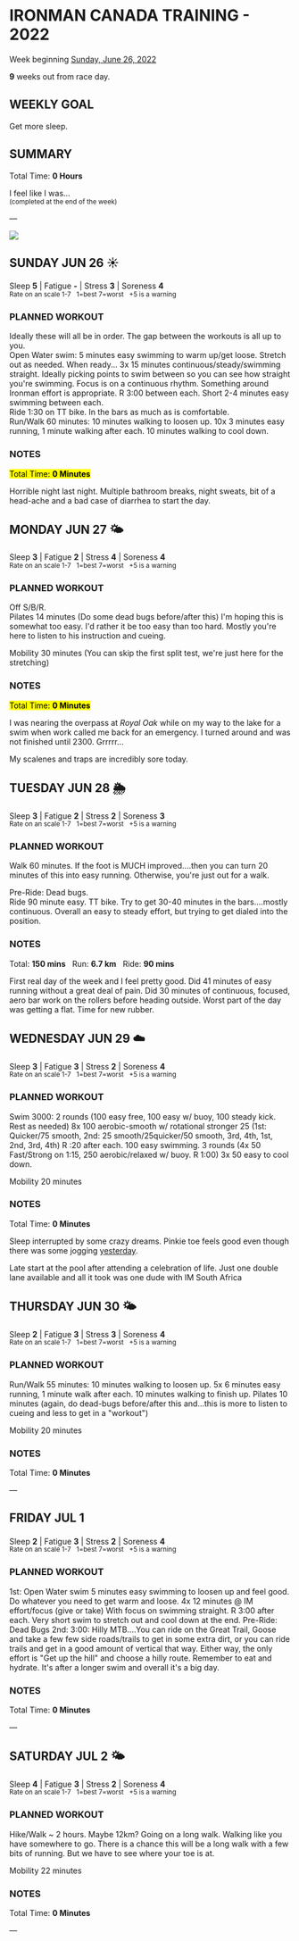 # IRONMAN CANADA TRAINING - 2022
Week beginning [Sunday, June 26, 2022](javascript:flick('sun');)

**9** weeks out from race day.

## WEEKLY GOAL
Get more sleep.

## SUMMARY
Total Time: **0 Hours**

I feel like I was...
<br /><sup>(completed at the end of the week)</sup>

&mdash;

![](/assets/jpg/II-9x550.jpeg)

## SUNDAY JUN 26 ☀️
Sleep **5** | Fatigue **-** | Stress **3** | Soreness **4**
<sup><br />Rate on an scale 1-7 &nbsp; 1=best 7=worst &nbsp; +5 is a warning</sup>

### PLANNED WORKOUT
Ideally these will all be in order. The gap between the workouts is all up to you.   
Open Water swim: 
5 minutes easy swimming to warm up/get loose. Stretch out as needed. 
When ready...
3x 15 minutes continuous/steady/swimming straight. Ideally picking points to swim between so you can see how straight you're swimming. Focus is on a continuous rhythm. Something around Ironman effort is appropriate. 
R 3:00 between each. 
Short 2-4 minutes easy swimming between each.    
Ride 1:30 on TT bike. In the bars as much as is comfortable.    
Run/Walk 60 minutes: 
10 minutes walking to loosen up.
10x 3 minutes easy running, 1 minute walking after each. 
10 minutes walking to cool down.

### NOTES
<mark>Total Time: **0 Minutes** </mark>

Horrible night last night.  Multiple bathroom breaks, night sweats, bit of a head-ache and a bad case of diarrhea to start the day.

<!---->
## MONDAY JUN 27 🌤
Sleep **3** | Fatigue **2** | Stress **4** | Soreness **4**
<sup><br />Rate on an scale 1-7 &nbsp; 1=best 7=worst &nbsp; +5 is a warning</sup>

### PLANNED WORKOUT
Off S/B/R.  
Pilates 14 minutes (Do some dead bugs before/after this) I'm hoping this is somewhat too easy. I'd rather it be too easy than too hard. Mostly you're here to listen to his instruction and cueing. 

Mobility 30 minutes (You can skip the first split test, we're just here for the stretching) 

### NOTES
<mark>Total Time: **0 Minutes** </mark>

I was nearing the overpass at _Royal Oak_ while on my way to the lake for a swim when work called me back for an emergency.  I turned around and was not finished until 2300.  Grrrrr...

My scalenes and traps are incredibly sore today.

<!---->
## TUESDAY JUN 28 🌦
Sleep **3** | Fatigue **2** | Stress **2** | Soreness **3**
<sup><br />Rate on an scale 1-7 &nbsp; 1=best 7=worst &nbsp; +5 is a warning</sup>

### PLANNED WORKOUT
Walk 60 minutes. If the foot is MUCH improved....then you can turn 20 minutes of this into easy running. Otherwise, you're just out for a walk. 

Pre-Ride: Dead bugs.   
Ride 90 minute easy. TT bike. 
Try to get 30-40 minutes in the bars....mostly continuous. Overall an easy to steady effort, but trying to get dialed into the position.

### NOTES
Total: **150 mins** &nbsp; Run: **6.7 km** &nbsp; Ride: **90 mins** 

First real day of the week and I feel pretty good.  Did 41 minutes of easy running without a great deal of pain.  Did 30 minutes of continuous, focused, aero bar work on the rollers before heading outside.  Worst part of the day was getting a flat.  Time for new rubber.

<!---->
## WEDNESDAY JUN 29 ☁️
Sleep **3** | Fatigue **3** | Stress **2** | Soreness **4**
<sup><br />Rate on an scale 1-7 &nbsp; 1=best 7=worst &nbsp; +5 is a warning</sup>

### PLANNED WORKOUT
Swim 3000: 
2 rounds (100 easy free, 100 easy w/ buoy, 100 steady kick. Rest as needed) 
8x 100 aerobic-smooth w/ rotational stronger 25 (1st: Quicker/75 smooth, 2nd: 25 smooth/25quicker/50 smooth, 3rd, 4th, 1st, 2nd, 3rd, 4th) R :20 after each. 
100 easy swimming. 
3 rounds (4x 50 Fast/Strong on 1:15, 250 aerobic/relaxed w/ buoy. R 1:00) 
3x 50 easy to cool down.

Mobility 20 minutes

### NOTES
Total Time: **0 Minutes**

Sleep interrupted by some crazy dreams.  Pinkie toe feels good even though there was some jogging [yesterday](javascript:flick('tue');).

Late start at the pool after attending a celebration of life.  Just one double lane available and all it took was one dude with IM South Africa

<!---->
## THURSDAY JUN 30 🌤
Sleep **2** | Fatigue **3** | Stress **3** | Soreness **4**
<sup><br />Rate on an scale 1-7 &nbsp; 1=best 7=worst &nbsp; +5 is a warning</sup>

### PLANNED WORKOUT
Run/Walk 55 minutes: 
10 minutes walking to loosen up.
5x 6 minutes easy running, 1 minute walk after each. 
10 minutes walking to finish up. 
Pilates 10 minutes (again, do dead-bugs before/after this and...this is more to listen to cueing and less to get in a "workout") 

Mobility 20 minutes

### NOTES
Total Time: **0 Minutes**

&mdash;  

<!---->
## FRIDAY JUL 1
Sleep **2** | Fatigue **3** | Stress **2** | Soreness **4**
<sup><br />Rate on an scale 1-7 &nbsp; 1=best 7=worst &nbsp; +5 is a warning</sup>

### PLANNED WORKOUT
1st: Open Water swim 
5 minutes easy swimming to loosen up and feel good. Do whatever you need to get warm and loose. 
4x 12 minutes @ IM effort/focus (give or take) With focus on swimming straight. R 3:00 after each. 
Very short swim to stretch out and cool down at the end. 
Pre-Ride: Dead Bugs
2nd: 3:00: 
Hilly MTB....You can ride on the Great Trail, Goose and take a few few side roads/trails to get in some extra dirt, or you can ride trails and get in a good amount of vertical that way. 
Either way, the only effort is "Get up the hill" and choose a hilly route. 
Remember to eat and hydrate. It's after a longer swim and overall it's a big day. 

### NOTES
Total Time: **0 Minutes**

&mdash;  

<!---->
## SATURDAY JUL 2 🌤
Sleep **4** | Fatigue **3** | Stress **2** | Soreness **4**
<sup><br />Rate on an scale 1-7 &nbsp; 1=best 7=worst &nbsp; +5 is a warning</sup>

### PLANNED WORKOUT
Hike/Walk ~ 2 hours. Maybe 12km? Going on a long walk. Walking like you have somewhere to go. 
There is a chance this will be a long walk with a few bits of running. But we have to see where your toe is at. 

Mobility 22 minutes

### NOTES
Total Time: **0 Minutes**

&mdash;  
